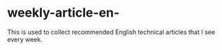 # weekly-article-en-
This is used to collect recommended English technical articles that I see every week.
